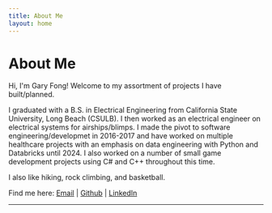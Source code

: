 ```yaml
---
title: About Me
layout: home
---
```


# About Me

Hi, I'm Gary Fong! Welcome to my assortment of projects I have built/planned.

I graduated with a B.S. in Electrical Engineering from California State University, Long Beach (CSULB). I then worked as an electrical engineer on electrical systems for airships/blimps. I made the pivot to software engineering/developmet in 2016-2017 and have worked on multiple healthcare projects with an emphasis on data engineering with Python and Databricks until 2024. I also worked on a number of small game development projects using C# and C++ throughout this time.

I also like hiking, rock climbing, and basketball.

Find me here:
[Email](mailto:garyj.fong@gmail.com) | [Github](https://github.com/swimgod) | [LinkedIn](https://www.linkedin.com/in/gary-j-fong/)

---
